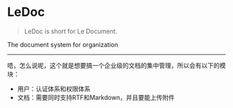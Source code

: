 # LeDoc

> LeDoc is short for Le Document.

The document system for organization

-----

唔，怎么说呢，这个就是想要搞一个企业级的文档的集中管理，所以会有以下的模块：

* 用户：认证体系和权限体系
* 文档：需要同时支持RTF和Markdown，并且要能上传附件
